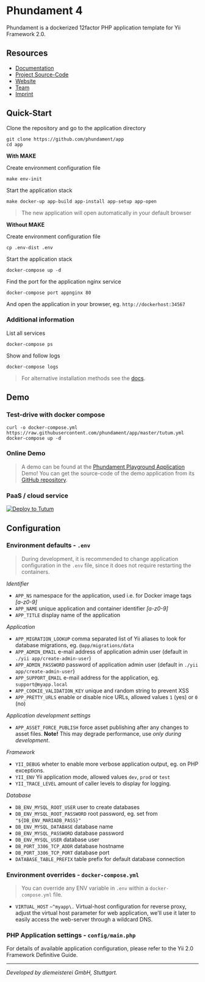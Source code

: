Phundament 4
============

Phundament is a dockerized 12factor PHP application template for Yii Framework 2.0.

Resources
---------

- [Documentation](docs/README.md)
- [Project Source-Code](https://github.com/phundament/app)
- [Website](http://phundament.com)
- [Team](https://github.com/orgs/phundament/teams)
- [Imprint](http://herzogkommunikation.de/de/impressum-7.html)

Quick-Start
-----------

Clone the repository and go to the application directory

    git clone https://github.com/phundament/app
    cd app

**With MAKE**

Create environment configuration file

    make env-init
    
Start the application stack

    make docker-up app-build app-install app-setup app-open
    
> The new application will open automatically in your default browser

**Without MAKE**

Create environment configuration file    
    
    cp .env-dist .env

Start the application stack

    docker-compose up -d

Find the port for the application nginx service

    docker-compose port appnginx 80

And open the application in your browser, eg. `http://dockerhost:34567`    


### Additional information

List all services    
    
    docker-compose ps

Show and follow logs    
    
    docker-compose logs

> For alternative installation methods see the [docs](docs/20-installation-composer.md).  

Demo
----

### Test-drive with docker compose

    curl -o docker-compose.yml https://raw.githubusercontent.com/phundament/app/master/tutum.yml    
    docker-compose up -d

### Online Demo

> A demo can be found at the [Phundament Playground Application](https://github.com/phundament/playground/blob/master/README.md) Demo! 
> You can get the source-code of the demo application from its [GitHub repository](https://github.com/phundament/playground).

### PaaS / cloud service

[![Deploy to Tutum](https://s.tutum.co/deploy-to-tutum.svg)](https://dashboard.tutum.co/stack/deploy/)

    
Configuration
-------------


### Environment defaults - `.env`

> During development, it is recommended to change application configuration in the `.env` file, since it does not require restarting the containers. 

*Identifier*

 - `APP_NS` namespace for the application, used i.e. for Docker image tags *[a-z0-9]*
 - `APP_NAME` unique application and container identifier *[a-z0-9]*
 - `APP_TITLE` display name of the application

*Application*
 
 - `APP_MIGRATION_LOOKUP` comma separated list of Yii aliases to look for database migrations, eg. `@app/migrations/data`
 - `APP_ADMIN_EMAIL` e-mail address of application admin user (default in `./yii app/create-admin-user`)
 - `APP_ADMIN_PASSWORD` password of application admin user (default in `./yii app/create-admin-user`)
 - `APP_SUPPORT_EMAIL` e-mail address for the application, eg. `support@myapp.local`
 - `APP_COOKIE_VALIDATION_KEY` unique and random string to prevent XSS
 - `APP_PRETTY_URLS` enable or disable nice URLs, allowed values `1` (yes) or `0` (no)

*Application development settings*

 - `APP_ASSET_FORCE_PUBLISH` force asset publishing after any changes to asset files. **Note!** This may degrade performance, use *only during development*.

*Framework*
 
 - `YII_DEBUG` wheter to enable more verbose application output, eg. on PHP exceptions.
 - `YII_ENV` Yii application mode, allowed values `dev`, `prod` or `test`
 - `YII_TRACE_LEVEL` amount of caller levels to display for logging.
 
*Database*
 
 - `DB_ENV_MYSQL_ROOT_USER` user to create databases
 - `DB_ENV_MYSQL_ROOT_PASSWORD` root password, eg. set from `"${DB_ENV_MARIADB_PASS}"`
 - `DB_ENV_MYSQL_DATABASE` database name
 - `DB_ENV_MYSQL_PASSWORD` database password
 - `DB_ENV_MYSQL_USER` database user
 - `DB_PORT_3306_TCP_ADDR` database hostname
 - `DB_PORT_3306_TCP_PORT` database port
 - `DATABASE_TABLE_PREFIX` table prefix for default database connection


### Environment overrides - `docker-compose.yml`

> You can override any ENV variable in `.env` within a `docker-compose.yml` file.
     
 - `VIRTUAL_HOST` `~^myapp\.` Virtual-host configuration for reverse proxy, adjust the virtual host parameter 
    for web application, we'll use it later to easily access the web-server through a wildcard DNS.


### PHP Application settings - `config/main.php`

For details of available application configuration, please refer to the Yii 2.0 Framework Definitive Guide. 

-----------

*Developed by diemeisterei GmbH, Stuttgart.*

